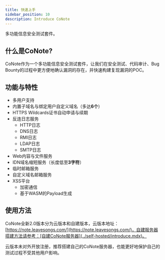 ```yaml
---
title: 快速上手
sidebar_position: 10
description: Introduce CoNote
---
```


<p class="text--light subtitle">多功能信息安全测试套件。</p>

## 什么是CoNote?

CoNote作为一个多功能信息安全测试套件，让我们在安全测试、代码审计、Bug Bounty的过程中更方便地确认漏洞的存在，并快速构建复现漏洞的POC。

## 功能与特性

- 多用户支持
- 内置子域名与绑定用户自定义域名（多达**6个**）
- HTTPS Wildcards证书自动申请与续期
- 反连日志服务
  - HTTP日志
  - DNS日志
  - RMI日志
  - LDAP日志
  - SMTP日志
- Web内容与文件服务
- IDN域名缩短服务（长度低至**3字符**）
- 临时邮箱服务
- 自定义域名邮箱服务
- XSS平台
  - 加密通信
  - 基于WASM的Payload生成

## 使用方法

CoNote全新2.0版本分为云版本和自建版本，云版本地址：[https://note.leavesongs.com/](https://note.leavesongs.com/)，自建服务器搭建方法请参考：[自建CoNote服务器](../self-hosted/introduce.mdx)。

云版本未对外开放注册，推荐搭建自己的CoNote服务器，也能更好地保护自己的测试过程不受其他用户影响。

